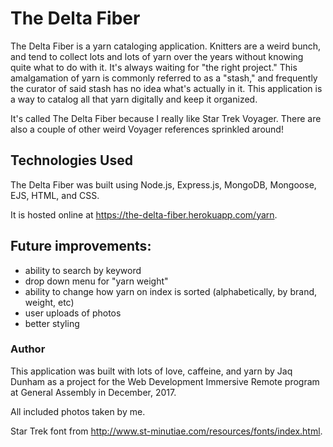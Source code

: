# The Delta Fiber

The Delta Fiber is a yarn cataloging application. Knitters are a weird bunch, and tend to collect lots and lots of yarn over the years without knowing quite what to do with it. It's always waiting for "the right project." This amalgamation of yarn is commonly referred to as a "stash," and frequently the curator of said stash has no idea what's actually in it. This application is a way to catalog all that yarn digitally and keep it organized.

It's called The Delta Fiber because I really like Star Trek Voyager. There are also a couple of other weird Voyager references sprinkled around!

## Technologies Used

The Delta Fiber was built using Node.js, Express.js, MongoDB, Mongoose, EJS, HTML, and CSS.

It is hosted online at https://the-delta-fiber.herokuapp.com/yarn.

## Future improvements:
- ability to search by keyword
- drop down menu for "yarn weight"
- ability to change how yarn on index is sorted (alphabetically, by brand, weight, etc)
- user uploads of photos
- better styling

### Author
This application was built with lots of love, caffeine, and yarn by Jaq Dunham as a project for the Web Development Immersive Remote program at General Assembly in December, 2017.

All included photos taken by me.

Star Trek font from http://www.st-minutiae.com/resources/fonts/index.html.
